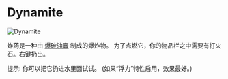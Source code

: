 # Dynamite

![Dynamite](item:betterwithmods:dynamite)

炸药是一种由 [爆破油膏](blasting_oil.md) 制成的爆炸物。 为了点燃它，你的物品栏之中需要有打火石。右键扔出。

提示: 你可以把它扔进水里面试试。 (如果“浮力”特性启用，效果最好。) 